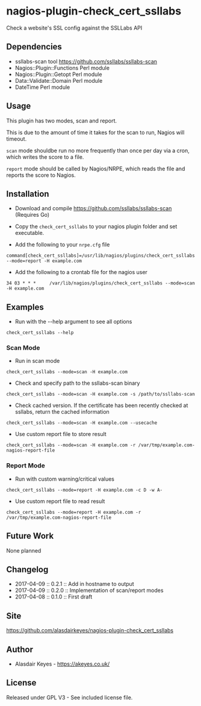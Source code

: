 # nagios-plugin-check_cert_ssllabs
Check a website's SSL config against the SSLLabs API

## Dependencies

* ssllabs-scan tool https://github.com/ssllabs/ssllabs-scan
* Nagios::Plugin::Functions Perl module
* Nagios::Plugin::Getopt Perl module
* Data::Validate::Domain Perl module
* DateTime Perl module


## Usage

This plugin has two modes, scan and report.

This is due to the amount of time it takes for the scan to run, Nagios will timeout.

`scan` mode shouldbe run no more frequently than once per day via a cron, which writes the score to a file.

`report` mode should be called by Nagios/NRPE, which reads the file and reports the score to Nagios.


## Installation

* Download and compile https://github.com/ssllabs/ssllabs-scan (Requires Go)

* Copy the `check_cert_ssllabs` to your nagios plugin folder and set executable.

* Add the following to your `nrpe.cfg` file
```
command[check_cert_ssllabs]=/usr/lib/nagios/plugins/check_cert_ssllabs --mode=report -H example.com
```

* Add the following to a crontab file for the nagios user
```
34 03 * * *     /var/lib/nagios/plugins/check_cert_ssllabs --mode=scan -H example.com
```

## Examples

* Run with the --help argument to see all options
```
check_cert_ssllabs --help
```

### Scan Mode

* Run in scan mode
```
check_cert_ssllabs --mode=scan -H example.com
```

* Check and specify path to the ssllabs-scan binary
```
check_cert_ssllabs --mode=scan -H example.com -s /path/to/ssllabs-scan
```

* Check cached version. If the certificate has been recently checked at ssllabs, return
the cached information
```
check_cert_ssllabs --mode=scan -H example.com --usecache
```

* Use custom report file to store result
```
check_cert_ssllabs --mode=scan -H example.com -r /var/tmp/example.com-nagios-report-file
```


### Report Mode

* Run with custom warning/critical values
```
check_cert_ssllabs --mode=report -H example.com -c D -w A-
```

* Use custom report file to read result
```
check_cert_ssllabs --mode=report -H example.com -r /var/tmp/example.com-nagios-report-file
```


## Future Work

None planned

## Changelog

* 2017-04-09 :: 0.2.1   :: Add in hostname to output
* 2017-04-09 :: 0.2.0   :: Implementation of scan/report modes
* 2017-04-08 :: 0.1.0   :: First draft

## Site

https://github.com/alasdairkeyes/nagios-plugin-check_cert_ssllabs

## Author

* Alasdair Keyes - https://akeyes.co.uk/

## License

Released under GPL V3 - See included license file.
